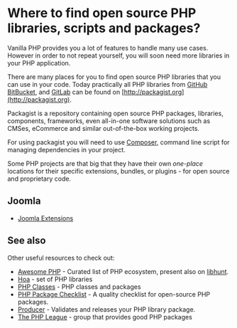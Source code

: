 # Where to find open source PHP libraries, scripts and packages?

Vanilla PHP provides you a lot of features to handle many use cases. However in
order to not repeat yourself, you will soon need more libraries in your PHP
application.

There are many places for you to find open source PHP libraries that you can use
in your code. Today practically all PHP libraries from [GitHub](https://github.com)
[BitBucket](https://bitbucket.org), and [GitLab](https://gitlab.com/explore) can
be found on [http://packagist.org](http://packagist.org).

Packagist is a repository containing open source PHP packages, libraries,
components, frameworks, even all-in-one software solutions such as CMSes,
eCommerce and similar out-of-the-box working projects.

For using packagist you will need to use [Composer](http://getcomposer.org),
command line script for managing dependencies in your project.

Some PHP projects are that big that they have their own *one-place* locations
for their specific extensions, bundles, or plugins - for open source and
proprietary code.

## Joomla

* [Joomla Extensions](https://extensions.joomla.org)

## See also

Other useful resources to check out:

* [Awesome PHP](https://github.com/ziadoz/awesome-php/) - Curated list of PHP
  ecosystem, present also on [libhunt](https://php.libhunt.com/).
* [Hoa](http://hoa-project.net/) - set of PHP libraries
* [PHP Classes](http://phpclasses.org) - PHP classes and packages
* [PHP Package Checklist](http://phppackagechecklist.com/) - A quality checklist for open-source PHP packages.
* [Producer](http://getproducer.org/) - Validates and releases your PHP library package.
* [The PHP League](https://thephpleague.com/) - group that provides good PHP packages
